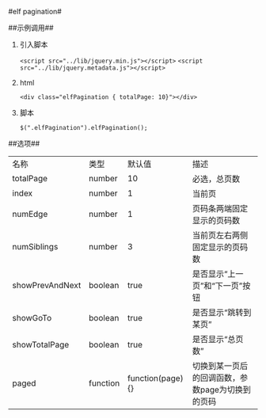 #elf pagination#

##示例调用##
1. 引入脚本

    `<script src="../lib/jquery.min.js"></script>`
    `<script src="../lib/jquery.metadata.js"></script>`

2. html

    `<div class="elfPagination { totalPage: 10}"></div>`

3. 脚本

    `$(".elfPagination").elfPagination();`


##选项##
<table>
<tr><td>名称</td><td>类型</td><td>默认值</td><td>描述</td></tr>
<tr><td>totalPage</td><td>number</td><td>10</td><td>必选，总页数</td></tr>
<tr><td>index</td><td>number</td><td>1</td><td>当前页</td></tr>
<tr><td>numEdge</td><td>number</td><td>1</td><td>页码条两端固定显示的页码数</td></tr>
<tr><td>numSiblings</td><td>number</td><td>3</td><td>当前页左右两侧固定显示的页码数</td></tr>
<tr><td>showPrevAndNext</td><td>boolean</td><td>true</td><td>是否显示“上一页”和“下一页”按钮</td></tr>
<tr><td>showGoTo</td><td>boolean</td><td>true</td><td>是否显示“跳转到某页”</td></tr>
<tr><td>showTotalPage</td><td>boolean</td><td>true</td><td>是否显示“总页数”</td></tr>
<tr><td>paged</td><td>function</td><td>function(page){}</td><td>切换到某一页后的回调函数，参数page为切换到的页码</td></tr>
</table>